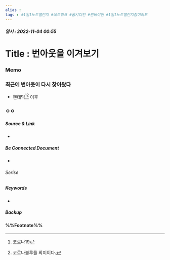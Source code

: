 ```yaml
---
alias : 
tags : #1일1노트챌린지 #네트워크 #옵시디언 #원바이원 #1일1노트챌린지참여의도
---
```


##### 일시 : 2022-11-04 00:55

# Title : 번아웃을 이겨보기

### Memo

### 최근에 번아웃이 다시 찾아왔다
- 펜데믹[^1][^2] 이후 

### ㅇㅇ

##### Source & Link
- 

##### Be Connected Document
- 

###### Serise


##### Keywords
- 

##### Backup


#### %%Footnote%%

[^1]: 코로나19
[^2]: 코로나블루를 의미이다.
